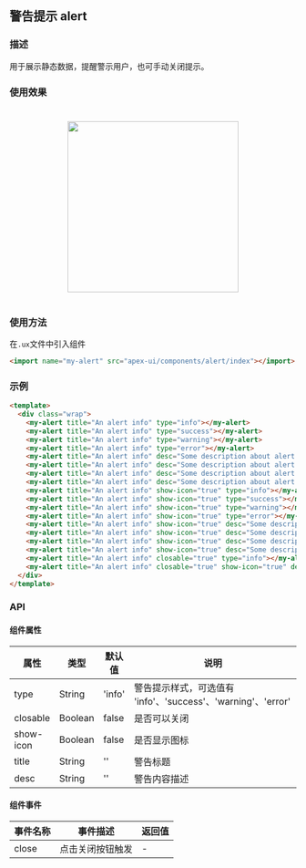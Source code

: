 ## 警告提示 alert

### 描述

用于展示静态数据，提醒警示用户，也可手动关闭提示。

### 使用效果

<div style="text-align: center;margin: 40px;"><img src="../assets/alert.gif" style="width:300px" /></div>

### 使用方法

在`.ux`文件中引入组件

```html
<import name="my-alert" src="apex-ui/components/alert/index"></import>
```

### 示例

```html
<template>
  <div class="wrap">
    <my-alert title="An alert info" type="info"></my-alert>
    <my-alert title="An alert info" type="success"></my-alert>
    <my-alert title="An alert info" type="warning"></my-alert>
    <my-alert title="An alert info" type="error"></my-alert>
    <my-alert title="An alert info" desc="Some description about alert component" type="info"></my-alert>
    <my-alert title="An alert info" desc="Some description about alert component" type="success"></my-alert>
    <my-alert title="An alert info" desc="Some description about alert component" type="warning"></my-alert>
    <my-alert title="An alert info" desc="Some description about alert component" type="error"></my-alert>
    <my-alert title="An alert info" show-icon="true" type="info"></my-alert>
    <my-alert title="An alert info" show-icon="true" type="success"></my-alert>
    <my-alert title="An alert info" show-icon="true" type="warning"></my-alert>
    <my-alert title="An alert info" show-icon="true" type="error"></my-alert>
    <my-alert title="An alert info" show-icon="true" desc="Some description about alert component" type="info"></my-alert>
    <my-alert title="An alert info" show-icon="true" desc="Some description about alert component" type="success"></my-alert>
    <my-alert title="An alert info" show-icon="true" desc="Some description about alert component" type="warning"></my-alert>
    <my-alert title="An alert info" show-icon="true" desc="Some description about alert component" type="error"></my-alert>
    <my-alert title="An alert info" closable="true" type="info"></my-alert>
    <my-alert title="An alert info" closable="true" show-icon="true" desc="Some description about alert component" type="success"></my-alert>
  </div>
</template>
```

### API

#### 组件属性

| 属性      | 类型    | 默认值 | 说明                                                         |
| --------- | ------- | ------ | ------------------------------------------------------------ |
| type      | String  | 'info' | 警告提示样式，可选值有 'info'、'success'、'warning'、'error' |
| closable  | Boolean | false  | 是否可以关闭                                                 |
| show-icon | Boolean | false  | 是否显示图标                                                 |
| title     | String  | ''     | 警告标题                                                     |
| desc      | String  | ''     | 警告内容描述                                                 |

#### 组件事件

| 事件名称 | 事件描述         | 返回值 |
| -------- | ---------------- | ------ |
| close    | 点击关闭按钮触发 | -      |

